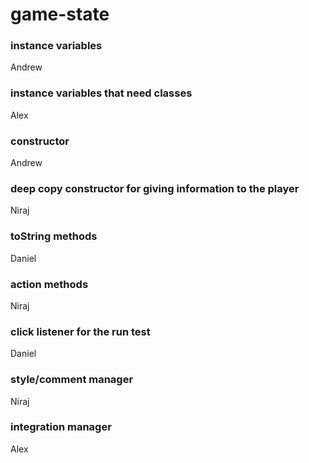 # game-state

### instance variables

Andrew

### instance variables that need classes

Alex

### constructor

Andrew

### deep copy constructor for giving information to the player

Niraj

### toString methods

Daniel

### action methods

Niraj

### click listener for the run test

Daniel

### style/comment manager

Niraj

### integration manager

Alex

